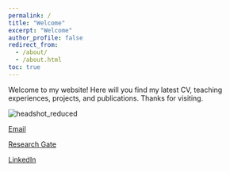 ```yaml
---
permalink: /
title: "Welcome"
excerpt: "Welcome"
author_profile: false
redirect_from: 
  - /about/
  - /about.html
toc: true
---
```


Welcome to my website! Here will you find my latest CV, teaching experiences, projects, and publications. Thanks for visiting. 

![headshot_reduced](https://user-images.githubusercontent.com/120326574/207197736-0bb89f4b-4871-4027-9138-55f3660fd660.jpg)

[Email](mailto:caramode@iu.edu)

[Research Gate](https://www.researchgate.net/profile/Caroline-Amodeo-Williams)

[LinkedIn](https://www.linkedin.com/in/carolineamodeo/)
